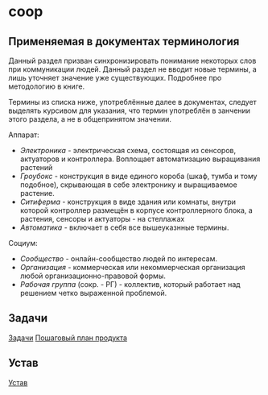 # coop

## Применяемая в документах терминология

Данный раздел призван синхронизировать понимание некоторых слов при коммуникации людей. Данный раздел не вводит новые термины, а лишь уточняет значение уже существующих. Подробнее про методологию в книге.

Термины из списка ниже, употреблённые далее в документах, следует выделять курсивом для указания, что термин употреблён в занчении этого раздела, а не в общепринятом значении. 

Аппарат:
- *Электроника* - электрическая схема, состоящая из сенсоров, актуаторов и контроллера. Воплощает автоматизацию выращивания растений
- *Гроубокс* - конструкция в виде единого короба (шкаф, тумба и тому подобное), скрывающая в себе электронику и выращиваемое растение.
- *Ситиферма* - конструкция в виде здания или комнаты, внутри которой контроллер размещён в корпусе контроллерного блока, а растения, сенсоры и актуаторы - на стеллажах
- *Автоматика* - включает в себя все вышеуказнные термины.

Социум:
- *Сообщество* - онлайн-сообщество людей по интересам.
- *Организация* - коммерческая или некоммерческая организация любой организационно-правовой формы.
- *Рабочая группа* (сокр. - РГ) - коллектив, который работает над решением четко выраженной проблемой.

## Задачи

[Задачи](задачи.md)
[Пошаговый план продукта](пошаговый_план_продукта.md)

## Устав

[Устав](устав.md)
